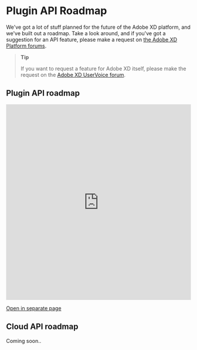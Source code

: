 # Plugin API Roadmap

We've got a lot of stuff planned for the future of the Adobe XD platform, and we've built out a roadmap. Take a look around, and if you've got a suggestion for an API feature, please make a request on [the Adobe XD Platform forums](https://forums.adobexdplatform.com/c/api-feedback/feature-requests).

> **Tip**
>
> If you want to request a feature for Adobe XD itself, please make the request on the [Adobe XD UserVoice forum](https://adobexd.uservoice.com/).

## Plugin API roadmap

<iframe src="https://trello.com/b/WFKmCVaz.html" frameborder="0" onmousewheel="" width="100%" height="533" style="background: transparent;"></iframe>

[Open in separate page](https://trello.com/b/WFKmCVaz/xd-extensibility-roadmap)

## Cloud API roadmap

Coming soon..